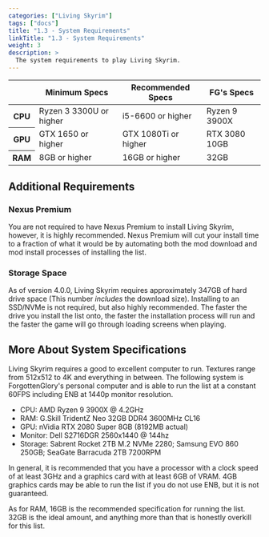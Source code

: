 ```yaml
---
categories: ["Living Skyrim"]
tags: ["docs"] 
title: "1.3 - System Requirements"
linkTitle: "1.3 - System Requirements"
weight: 3
description: >
  The system requirements to play Living Skyrim.
---
```


<table>
  <tr>
    <th></th>
    <th style="border-bottom: 1px solid;">Minimum Specs</th>
    <th style="border-bottom: 1px solid;">Recommended Specs</th>
    <th style="border-bottom: 1px solid;">FG's Specs</th>
  </tr>
  <tr>
    <th>CPU</th>
    <td>Ryzen 3 3300U or higher</td>
    <td>i5-6600 or higher</td>
    <td>Ryzen 9 3900X</td>
  </tr>
  <tr>
    <th>GPU</th>
    <td>GTX 1650 or higher</td>
    <td>GTX 1080Ti or higher</td>
    <td>RTX 3080 10GB</td>
  </tr>
  <tr>
    <th>RAM</th>
    <td>8GB or higher</td>
    <td>16GB or higher</td>
    <td>32GB</td>
  </tr>
</table>

## Additional Requirements
### Nexus Premium
You are not required to have Nexus Premium to install Living Skyrim, however, it is highly recommended. Nexus Premium will cut your install time to a fraction of what it would be by automating both the mod download and mod install processes of installing the list.

### Storage Space
As of version 4.0.0, Living Skyrim requires approximately 347GB of hard drive space (This number *includes* the download size). Installing to an SSD/NVMe is not required, but also highly recommended. The faster the drive you install the list onto, the faster the installation process will run and the faster the game will go through loading screens when playing.

## More About System Specifications
Living Skyrim requires a good to excellent computer to run. Textures range from 512x512 to 4K and everything in between. The following system is ForgottenGlory's personal computer and is able to run the list at a constant 60FPS including ENB at 1440p monitor resolution.

- CPU: AMD Ryzen 9 3900X @ 4.2GHz
- RAM: G.Skill TridentZ Neo 32GB DDR4 3600MHz CL16
- GPU: nVidia RTX 2080 Super 8GB (8192MB actual)
- Monitor: Dell S2716DGR 2560x1440 @ 144hz
- Storage: Sabrent Rocket 2TB M.2 NVMe 2280; Samsung EVO 860 250GB; SeaGate Barracuda 2TB 7200RPM

In general, it is recommended that you have a processor with a clock speed of at least 3GHz and a graphics card with at least 6GB of VRAM. 4GB graphics cards may be able to run the list if you do not use ENB, but it is not guaranteed.

As for RAM, 16GB is the recommended specification for running the list. 32GB is the ideal amount, and anything more than that is honestly overkill for this list.
